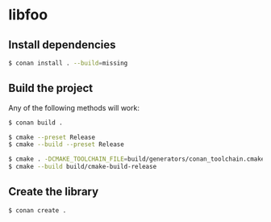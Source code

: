 # libfoo

## Install dependencies

```bash
$ conan install . --build=missing
```

## Build the project

Any of the following methods will work:

```bash
$ conan build .
```

```bash
$ cmake --preset Release
$ cmake --build --preset Release
```

```bash
$ cmake . -DCMAKE_TOOLCHAIN_FILE=build/generators/conan_toolchain.cmake -DCMAKE_BUILD_TYPE=Release -B build/cmake-build-release
$ cmake --build build/cmake-build-release
```

## Create the library

```bash
$ conan create .
```
